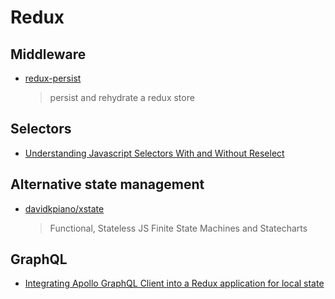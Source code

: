 # Redux

## Middleware

- [redux-persist](https://github.com/rt2zz/redux-persist)
  > persist and rehydrate a redux store

## Selectors

- [Understanding Javascript Selectors With and Without Reselect](https://medium.com/@pearlmcphee/selectors-react-redux-reselect-9ab984688dd4)

## Alternative state management

- [davidkpiano/xstate](https://github.com/davidkpiano/xstate)
  > Functional, Stateless JS Finite State Machines and Statecharts

## GraphQL

- [Integrating Apollo GraphQL Client into a Redux application for local state](https://www.jaygould.co.uk/dev/2018/03/04/preact-jwt-redux-apollo-part3.html)
